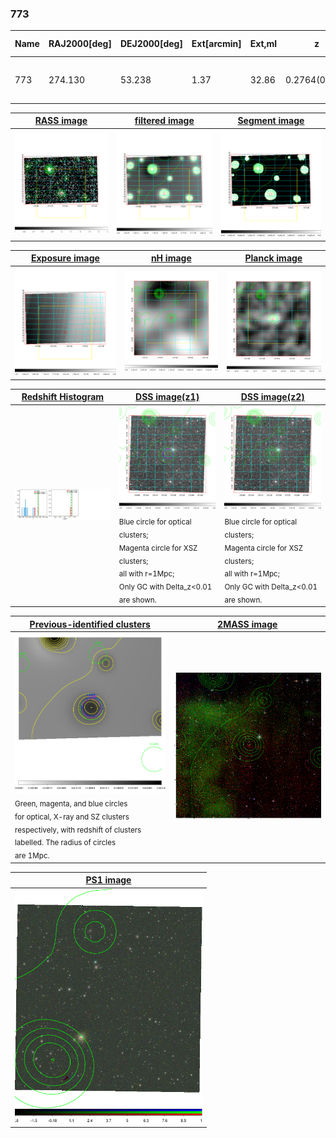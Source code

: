 <div STYLE="page-break-after: always;"></div>

### 773

|Name|RAJ2000[deg]|DEJ2000[deg] |Ext[arcmin]| Ext,ml | z | z_src| C|GC(XSZ,Delta_z<0.01)| GC(OPT,Delta_z<0.01)|GC| R_sig[arcmin] | R500[arcmin] | R500[Mpc]| CRsig[c/s] | CR500[c/s] |L500[1E44 erg/s]|F500[1E-12 erg/s/cm^2]| M500[1E14 Msun]|Tx[keV]|Cnt_sig|Beta|Rc[arcmin]|Comment|Alias|
|---|---|---|---|---|---|------|---|--------|---------|----------|---|---|---|---|---|---|---|---|---|---|---|---|---|---|
|773| 274.130| 53.238| 1.37| 32.86| 0.2764(0.000)| z_xsz| B| MCXC, PSZ2, Tar| N| MCXC, N, PSZ2, Tar, W| 15.625| 4.210| 1.062| 0.087(0.014)| 0.077(0.013)| 3.645(0.342)| 1.526(0.143)| 4.52(0.20)| 5.95(0.17)| 126.8| 0.886(-0.115+0.082)| 3.422(-0.612+0.448)| -| k089|

|[RASS image](../image/773/773_img.pdf)|[filtered image](../image/773/773_fil.pdf)|[Segment image](../image/773/773_seg.pdf)|
|-------------------|--------------------|-------------------|
| <img src="../image/773/773_img.png" width="300">  | <img src="../image/773/773_fil.png" width="300">   | <img src="../image/773/773_seg.png" width="300">  |

|[Exposure image](../image/773/773_mex.pdf)| [nH image](../image/773/773_nh.pdf)| [Planck image](../image/773/773_p.pdf)|
|-------------------|--------------------|-------------------|
|<img src="../image/773/773_mex.png" width="300">   | <img src="../image/773/773_nh.png" width="300">    | <img src="../image/773/773_p.png" width="300"> |

|[Redshift Histogram](../image/773/773_zg.pdf) | [DSS image(z1)](../image/773/773_dss_z1.pdf)      |  [DSS image(z2)](../image/773/773_dss_z2.pdf)    |
|-------------------|--------------------|-------------------|
|<img src="../image/773/773_zg.png" width="300"> |<img src="../image/773/773_dss_z1.png" width="300"> <sub><br>Blue circle for optical clusters; <br>Magenta circle for XSZ clusters; <br>all with r=1Mpc; <br>Only GC with Delta_z<0.01 are shown. </sub>| <img src="../image/773/773_dss_z2.png" width="300"><sub><br>Blue circle for optical clusters; <br>Magenta circle for XSZ clusters; <br>all with r=1Mpc; <br>Only GC with Delta_z<0.01 are shown. </sub> |

|[Previous-identified clusters](../image/773/773_gc.pdf) | [2MASS image](../image/773/773_2mass.pdf)      |
|-------------------|-------------------|
|<img src=../image/773/773_gc.png width="300"> <br><sub>Green, magenta, and blue circles <br>for optical, X-ray and SZ clusters <br>respectively, with redshift of clusters <br>labelled. The radius of circles <br>are 1Mpc.</sub>|<img src="../image/773/773_2mass.png" width="300">  |

|[PS1 image](../image/773/773_ps1.pdf)            |
|-------------------|
| <img src="../image/773/773_ps1.png" width="300">  |

